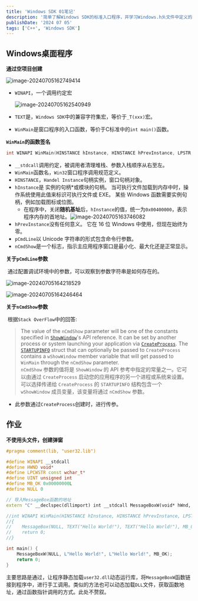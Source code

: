 ```yaml
---
title: 'Windows SDK 01笔记'
description: '简单了解Windows SDK的标准入口程序，并学习Windows.h头文件中定义的各种宏定义。观察入口程序入参内存，以及完成实验。'
publishDate: '2024 07 05'
tags: ['C++', 'Windows SDK']
---
```


## Windows桌面程序

**通过空项目创建**

![image-20240705162749414](https://qiniu.asahichyan33.top/images/image-20240705162749414.png)

- `WINAPI`，一个调用约定宏

  ![image-20240705162540949](https://qiniu.asahichyan33.top/images/image-20240705162540949.png)

- `TEXT`是，`Windows SDK`中的兼容字符集宏，等价于`_T(xxx)`宏。
- `WinMain`是窗口程序的入口函数，等价于C标准中的`int main()`函数。

**`WinMain`的函数签名**

```cpp
int WINAPI WinMain(HINSTANCE hInstance, HINSTANCE hPrevInstance, LPSTR lpCmdLine, int nCmdShow);
```

- `__stdcall`调用约定，被调用者清理堆栈、参数入栈顺序从右至左。
- `WinMain`函数名，`Win32`窗口程序调用规范定义。
- `HINSTANCE`，`Handel Instance`句柄实例，窗口句柄对象。
- `hInstance`是 实例的句柄\*或模块的句柄。 当可执行文件加载到内存中时，操作系统使用此值来标识可执行文件或 EXE。 某些 Windows 函数需要实例句柄，例如加载图标或位图。
  - 在程序中，关闭**随机基址**后，`hInstance`的值，统一为`0x00400000`，表示程序内存的首地址。![image-20240705163746082](https://qiniu.asahichyan33.top/images/image-20240705163746082.png)
- `hPrevInstance`没有任何意义。 它在 16 位 Windows 中使用，但现在始终为零。
- `pCmdLine`以 Unicode 字符串的形式包含命令行参数。
- `nCmdShow`是一个标志，指示主应用程序窗口是最小化、最大化还是正常显示。

**关于`pCmdLine`参数**

​ 通过配置调试环境中的参数，可以观察到参数字符串是如何存在的。

![image-20240705164218529](https://qiniu.asahichyan33.top/images/image-20240705164218529.png)

![image-20240705164246464](https://qiniu.asahichyan33.top/images/image-20240705164246464.png)

**关于`nCmdShow`参数**

​ 根据`Stack OverFlow`中的回答:

> The value of the `nCmdShow` parameter will be one of the constants specified in [`ShowWindow`](<http://msdn.microsoft.com/en-us/library/windows/desktop/ms633548(v=vs.85).aspx>)'s API reference. It can be set by another process or system launching your application via [`CreateProcess`](<http://msdn.microsoft.com/en-us/library/windows/desktop/ms682425(v=vs.85).aspx>). The [`STARTUPINFO`](<http://msdn.microsoft.com/en-us/library/windows/desktop/ms686331(v=vs.85).aspx>) struct that can optionally be passed to `CreateProcess` contains a `wShowWindow` member variable that will get passed to `WinMain` through the `nCmdShow` parameter.</br>`nCmdShow` 参数的值将是 `ShowWindow` 的 API 参考中指定的常量之一。它可以由通过 `CreateProcess` 启动您的应用程序的另一个进程或系统来设置。可以选择传递给 `CreateProcess` 的 `STARTUPINFO` 结构包含一个 `wShowWindow` 成员变量，该变量将通过 `nCmdShow` 参数。

- 此参数通过`CreateProcess`创建时，进行传参。

## 作业

**不使用头文件，创建弹窗**

```cpp
#pragma comment(lib, "user32.lib")

#define WINAPI __stdcall
#define HWND void*
#define LPCWSTR const wchar_t*
#define UINT unsigned int
#define MB_OK 0x00000000L
#define NULL 0

// 导入MessageBox函数的地址
extern "C" __declspec(dllimport) int __stdcall MessageBoxW(void* hWnd, const wchar_t* lpText, const wchar_t* lpCaption, unsigned int uType);

//int WINAPI WinMain(HINSTANCE hInstance, HINSTANCE hPrevInstance, LPSTR lpCmdLine, int nCmdShow)
//{
//    MessageBox(NULL, TEXT("Hello World!"), TEXT("Hello World!"), MB_OK);
//    return 0;
//}

int main() {
    MessageBoxW(NULL, L"Hello World!", L"Hello World!", MB_OK);
    return 0;
}
```

​ 主要思路是通过，让程序静态加载`user32.dll`动态运行库，将`MessageBoxW`函数链接到程序中，进行手工调用。类似的方法也可以动态加载`DLL`文件，获取函数地址，通过函数指针调用的方式。此处不赘叙。
